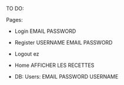 TO DO:

Pages:

- Login
    EMAIL
    PASSWORD

- Register
    USERNAME
    EMAIL
    PASSWORD

- Logout
    ez 

- Home
    AFFICHER LES RECETTES


- DB:
    Users:
        EMAIL
        PASSWORD
        USERNAME